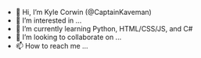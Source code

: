 - 👋 Hi, I’m Kyle Corwin (@CaptainKaveman)
- 👀 I’m interested in ...
- 🌱 I’m currently learning Python, HTML/CSS/JS, and C#
- 💞️ I’m looking to collaborate on ...
- 📫 How to reach me ...

<!---
CaptainKaveman/CaptainKaveman is a ✨ special ✨ repository because its `README.md` (this file) appears on your GitHub profile.
You can click the Preview link to take a look at your changes.
--->
